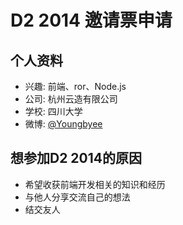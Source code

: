 # D2 2014 邀请票申请

## 个人资料

- 兴趣: 前端、ror、Node.js
- 公司: 杭州云造有限公司
- 学校: 四川大学
- 微博: [@Youngbyee](http://weibo.com/u/2182384477)

## 想参加D2 2014的原因
* 希望收获前端开发相关的知识和经历
* 与他人分享交流自己的想法
* 结交友人

